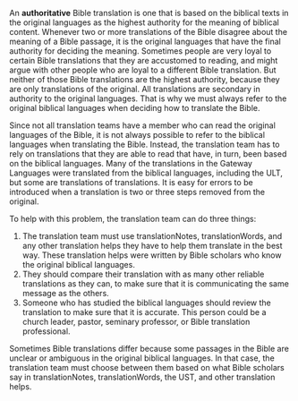 
An **authoritative** Bible translation is one that is based on the biblical texts in the original languages as the highest authority for the meaning of biblical content. Whenever two or more translations of the Bible disagree about the meaning of a Bible passage, it is the original languages that have the final authority for deciding the meaning. Sometimes people are very loyal to certain Bible translations that they are accustomed to reading, and might argue with other people who are loyal to a different Bible translation. But neither of those Bible translations are the highest authority, because they are only translations of the original. All translations are secondary in authority to the original languages. That is why we must always refer to the original biblical languages when deciding how to translate the Bible.

Since not all translation teams have a member who can read the original languages of the Bible, it is not always possible to refer to the biblical languages when translating the Bible. Instead, the translation team has to rely on translations that they are able to read that have, in turn, been based on the biblical languages. Many of the translations in the Gateway Languages were translated from the biblical languages, including the ULT, but some are translations of translations. It is easy for errors to be introduced when a translation is two or three steps removed from the original.

To help with this problem, the translation team can do three things:

1. The translation team must use translationNotes, translationWords, and any other translation helps they have to help them translate in the best way. These translation helps were written by Bible scholars who know the original biblical languages.
1. They should compare their translation with as many other reliable translations as they can, to make sure that it is communicating the same message as the others.
1. Someone who has studied the biblical languages should review the translation to make sure that it is accurate. This person could be a church leader, pastor, seminary professor, or Bible translation professional.

Sometimes Bible translations differ because some passages in the Bible are unclear or ambiguous in the original biblical languages. In that case, the translation team must choose between them based on what Bible scholars say in translationNotes, translationWords, the UST, and other translation helps.

